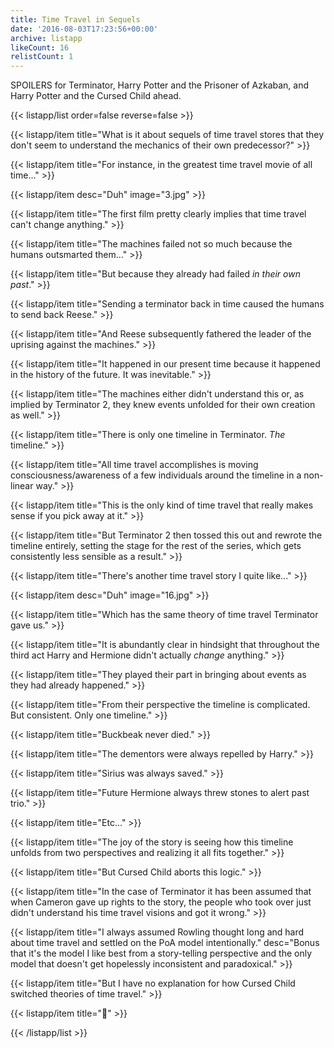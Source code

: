 ```yaml
---
title: Time Travel in Sequels
date: '2016-08-03T17:23:56+00:00'
archive: listapp
likeCount: 16
relistCount: 1
---
```


SPOILERS for Terminator, Harry Potter and the Prisoner of Azkaban, and Harry Potter and the Cursed Child ahead.

<!--more-->

{{< listapp/list order=false reverse=false >}}

   {{< listapp/item title="What is it about sequels of time travel stores that they don't seem to understand the mechanics of their own predecessor?" >}}

   {{< listapp/item title="For instance, in the greatest time travel movie of all time..." >}}

   {{< listapp/item
      desc="Duh"
      image="3.jpg" >}}

   {{< listapp/item title="The first film pretty clearly implies that time travel can't change anything." >}}

   {{< listapp/item title="The machines failed not so much because the humans outsmarted them..." >}}

   {{< listapp/item title="But because they already had failed *in their own past*." >}}

   {{< listapp/item title="Sending a terminator back in time caused the humans to send back Reese." >}}

   {{< listapp/item title="And Reese subsequently fathered the leader of the uprising against the machines." >}}

   {{< listapp/item title="It happened in our present time because it happened in the history of the future. It was inevitable." >}}

   {{< listapp/item title="The machines either didn't understand this or, as implied by Terminator 2, they knew events unfolded for their own creation as well." >}}

   {{< listapp/item title="There is only one timeline in Terminator. *The* timeline." >}}

   {{< listapp/item title="All time travel accomplishes is moving consciousness/awareness of a few individuals around the timeline in a non-linear way." >}}

   {{< listapp/item title="This is the only kind of time travel that really makes sense if you pick away at it." >}}

   {{< listapp/item title="But Terminator 2 then tossed this out and rewrote the timeline entirely, setting the stage for the rest of the series, which gets consistently less sensible as a result." >}}

   {{< listapp/item title="There's another time travel story I quite like..." >}}

   {{< listapp/item
      desc="Duh"
      image="16.jpg" >}}

   {{< listapp/item title="Which has the same theory of time travel Terminator gave us." >}}

   {{< listapp/item title="It is abundantly clear in hindsight that throughout the third act Harry and Hermione didn't actually *change* anything." >}}

   {{< listapp/item title="They played their part in bringing about events as they had already happened." >}}

   {{< listapp/item title="From their perspective the timeline is complicated. But consistent. Only one timeline." >}}

   {{< listapp/item title="Buckbeak never died." >}}

   {{< listapp/item title="The dementors were always repelled by Harry." >}}

   {{< listapp/item title="Sirius was always saved." >}}

   {{< listapp/item title="Future Hermione always threw stones to alert past trio." >}}

   {{< listapp/item title="Etc..." >}}

   {{< listapp/item title="The joy of the story is seeing how this timeline unfolds from two perspectives and realizing it all fits together." >}}

   {{< listapp/item title="But Cursed Child aborts this logic." >}}

   {{< listapp/item title="In the case of Terminator it has been assumed that when Cameron gave up rights to the story, the people who took over just didn't understand his time travel visions and got it wrong." >}}

   {{< listapp/item title="I always assumed Rowling thought long and hard about time travel and settled on the PoA model intentionally."
      desc="Bonus that it's the model I like best from a story-telling perspective and the only model that doesn't get hopelessly inconsistent and paradoxical." >}}

   {{< listapp/item title="But I have no explanation for how Cursed Child switched theories of time travel." >}}

   {{< listapp/item title=":shrug:" >}}

{{< /listapp/list >}}
